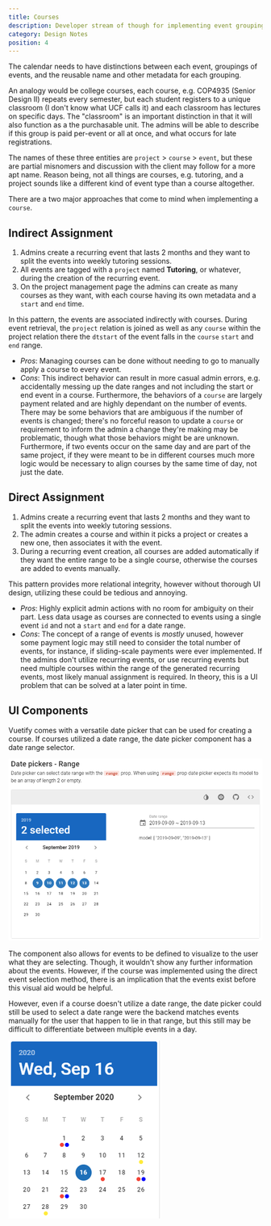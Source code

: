 ```yaml
---
title: Courses
description: Developer stream of though for implementing event groupings.
category: Design Notes
position: 4
---
```


The calendar needs to have distinctions between each event, groupings of events, and the reusable name and other metadata for each grouping.

An analogy would be college courses, each course, e.g. COP4935 (Senior Design II) repeats every semester, but each student registers to a unique classroom (I don't know what UCF calls it) and each classroom has lectures on specific days. The "classroom" is an important distinction in that it will also function as a the purchasable unit. The admins will be able to describe if this group is paid per-event or all at once, and what occurs for late registrations.

The names of these three entities are `project` > `course` > `event`, but these are partial misnomers and discussion with the client may follow for a more apt name. Reason being, not all things are courses, e.g. tutoring, and a project sounds like a different kind of event type than a course altogether.

There are a two major approaches that come to mind when implementing a `course`.

## Indirect Assignment

1. Admins create a recurring event that lasts 2 months and they want to split the events into weekly tutoring sessions.
2. All events are tagged with a `project` named **Tutoring**, or whatever, during the creation of the recurring event.
3. On the project management page the admins can create as many courses as they want, with each course having its own metadata and a `start` and `end` time.

In this pattern, the events are associated indirectly with courses. During event retrieval, the `project` relation is joined as well as any `course` within the project relation there the `dtstart` of the event falls in the `course` `start` and `end` range.

- _Pros_: Managing courses can be done without needing to go to manually apply a course to every event.
- _Cons_: This indirect behavior can result in more casual admin errors, e.g. accidentally messing up the date ranges and not including the start or end event in a course. Furthermore, the behaviors of a `course` are largely payment related and are highly dependant on the number of events. There may be some behaviors that are ambiguous if the number of events is changed; there's no forceful reason to update a `course` or requirement to inform the admin a change they're making may be problematic, though what those behaviors might be are unknown. Furthermore, if two events occur on the same day and are part of the same project, if they were meant to be in different courses much more logic would be necessary to align courses by the same time of day, not just the date.

## Direct Assignment

1. Admins create a recurring event that lasts 2 months and they want to split the events into weekly tutoring sessions.
2. The admin creates a course and within it picks a project or creates a new one, then associates it with the event.
3. During a recurring event creation, all courses are added automatically if they want the entire range to be a single course, otherwise the courses are added to events manually.

This pattern provides more relational integrity, however without thorough UI design, utilizing these could be tedious and annoying.

- _Pros_: Highly explicit admin actions with no room for ambiguity on their part. Less data usage as courses are connected to events using a single event `id` and not a `start` and `end` for a date range.
- _Cons_: The concept of a range of events is _mostly_ unused, however some payment logic may still need to consider the total number of events, for instance, if sliding-scale payments were ever implemented. If the admins don't utilize recurring events, or use recurring events but need multiple courses within the range of the generated recurring events, most likely manual assignment is required. In theory, this is a UI problem that can be solved at a later point in time.

## UI Components

Vuetify comes with a versatile date picker that can be used for creating a course. If courses utilized a date range, the date picker component has a date range selector.

<img src="./images/notes/date-range-picker.png" />

The component also allows for events to be defined to visualize to the user what they are selecting. Though, it wouldn't show any further information about the events. However, if the course was implemented using the direct event selection method, there is an implication that the events exist before this visual aid would be helpful.

However, even if a course doesn't utilize a date range, the date picker could still be used to select a date range were the backend matches events manually for the user that happen to lie in that range, but this still may be difficult to differentiate between multiple events in a day.

<img src="./images/notes/picker-with-events.png" />
